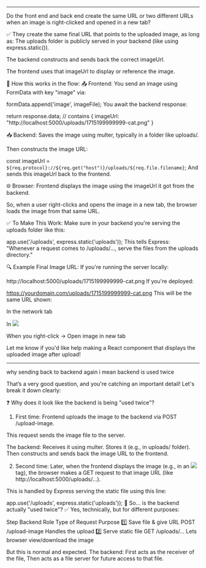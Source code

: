 
----------------------------------------------------------------------------------------

Do the front end and back end create the same URL or two different URLs when an image is right-clicked and opened in a new tab?

✅ They create the same final URL that points to the uploaded image, as long as:
The uploads folder is publicly served in your backend (like using express.static()).

The backend constructs and sends back the correct imageUrl.

The frontend uses that imageUrl to display or reference the image.

🔁 How this works in the flow:
📤 Frontend:
You send an image using FormData with key "image" via:

formData.append('image', imageFile);
You await the backend response:

return response.data; // contains { imageUrl: "http://localhost:5000/uploads/1715199999999-cat.png" }

📥 Backend:
Saves the image using multer, typically in a folder like uploads/.

Then constructs the image URL:

const imageUrl = `${req.protocol}://${req.get("host")}/uploads/${req.file.filename}`;
And sends this imageUrl back to the frontend.

🌐 Browser:
Frontend displays the image using the imageUrl it got from the backend.

So, when a user right-clicks and opens the image in a new tab, the browser loads the image from that same URL.

✅ To Make This Work:
Make sure in your backend you're serving the uploads folder like this:

app.use('/uploads', express.static('uploads'));
This tells Express: "Whenever a request comes to /uploads/..., serve the files from the uploads directory."

🔍 Example Final Image URL:
If you're running the server locally:

http://localhost:5000/uploads/1715199999999-cat.png
If you're deployed:

https://yourdomain.com/uploads/1715199999999-cat.png
This will be the same URL shown:

In the network tab

In <img src=...>

When you right-click → Open image in new tab

Let me know if you'd like help making a React component that displays the uploaded image after upload!

-------------------------------------------------------------------------------------------


why sending back to backend again i mean backend is used twice

That’s a very good question, and you're catching an important detail! Let's break it down clearly:

❓ Why does it look like the backend is being "used twice"?
1. First time:
Frontend uploads the image to the backend via POST /upload-image.

This request sends the image file to the server.

The backend:
Receives it using multer.
Stores it (e.g., in uploads/ folder).
Then constructs and sends back the image URL to the frontend.

2. Second time:
Later, when the frontend displays the image (e.g., in an <img src="..." /> tag), the browser makes a GET request to that image URL (like http://localhost:5000/uploads/...).

This is handled by Express serving the static file using this line:

app.use('/uploads', express.static('uploads'));
🔁 So… is the backend actually "used twice"?
✅ Yes, technically, but for different purposes:

Step	Backend Role	Type of Request	Purpose
1️⃣	Save file & give URL	POST /upload-image	Handles the upload
2️⃣	Serve static file	GET /uploads/...	Lets browser view/download the image

But this is normal and expected. The backend:
First acts as the receiver of the file,
Then acts as a file server for future access to that file.

